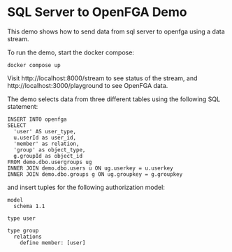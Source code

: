 # SQL Server to OpenFGA Demo

This demo shows how to send data from sql server to openfga using a data stream.

To run the demo, start the docker compose:

```
docker compose up
```

Visit http://localhost:8000/stream to see status of the stream, and http://localhost:3000/playground to see OpenFGA data.

The demo selects data from three different tables using the following SQL statement:

```
INSERT INTO openfga
SELECT 
  'user' AS user_type,
  u.userId as user_id,
  'member' as relation,
  'group' as object_type,
  g.groupId as object_id
FROM demo.dbo.usergroups ug
INNER JOIN demo.dbo.users u ON ug.userkey = u.userkey
INNER JOIN demo.dbo.groups g ON ug.groupkey = g.groupkey
```

and insert tuples for the following authorization model:

```
model
  schema 1.1

type user

type group
  relations
    define member: [user]
```